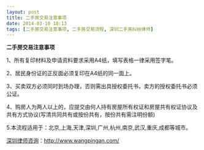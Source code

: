 ```yaml
---
layout: post
title: 二手房交易注意事项
date: 2014-03-10 18:13
tags: [二手房交易注意事项, 二手房交易流程, 深圳二手房纠纷律师]
---
```

<strong>二手房交易注意事项</strong>

1、所有复印材料及申请资料要求采用A4纸，填写表格一律采用签字笔。

2、居民身份证的正反面必须复印在A4纸的同一面上。

3、买卖双方必须同时到场办理，否则需出具授权委托书，卖方的授权委托书必须公证。

4、购房人为两人以上的，应提交由何人持有房屋所有权证和房屋共有权证协议及共有方式协议(写清共同共有或按份共有，按份共有需注明份额)

5.本流程适用于：北京,上海,天津,深圳,广州,杭州,南京,武汉,重庆,成都等城市。

<a href="http://www.wangpingan.com/">深圳律师咨询</a>：<a href="http://www.wangpingan.com/">http://www.wangpingan.com/</a>

